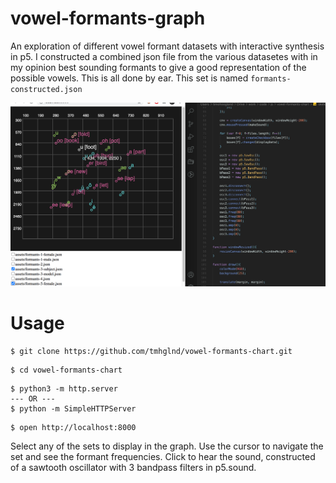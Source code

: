 # vowel-formants-graph

An exploration of different vowel formant datasets with interactive synthesis in p5. I constructed a combined json file from the various datasetes with in my opinion best sounding formants to give a good representation of the possible vowels. This is all done by ear. This set is named `formants-constructed.json`

![screenshot](media/screenshot.png)

# Usage

```
$ git clone https://github.com/tmhglnd/vowel-formants-chart.git
```

```
$ cd vowel-formants-chart
```

```
$ python3 -m http.server
--- OR ---
$ python -m SimpleHTTPServer
```

```
$ open http://localhost:8000
```

Select any of the sets to display in the graph. Use the cursor to navigate the set and see the formant frequencies. Click to hear the sound, constructed of a sawtooth oscillator with 3 bandpass filters in p5.sound.
